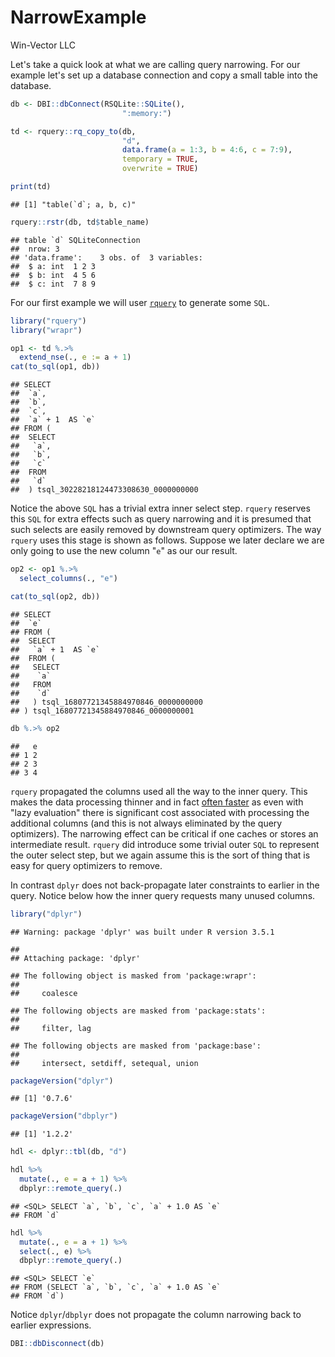 NarrowExample
================
Win-Vector LLC

<!-- NarrowExample.md is generated from NarrowExample.Rmd. Please edit that file -->
Let's take a quick look at what we are calling query narrowing. For our example let's set up a database connection and copy a small table into the database.

``` r
db <- DBI::dbConnect(RSQLite::SQLite(),
                         ":memory:")

td <- rquery::rq_copy_to(db, 
                         "d", 
                         data.frame(a = 1:3, b = 4:6, c = 7:9),
                         temporary = TRUE,
                         overwrite = TRUE)

print(td)
```

    ## [1] "table(`d`; a, b, c)"

``` r
rquery::rstr(db, td$table_name)
```

    ## table `d` SQLiteConnection 
    ##  nrow: 3 
    ## 'data.frame':    3 obs. of  3 variables:
    ##  $ a: int  1 2 3
    ##  $ b: int  4 5 6
    ##  $ c: int  7 8 9

For our first example we will user [`rquery`](https://github.com/WinVector/rquery) to generate some `SQL`.

``` r
library("rquery")
library("wrapr")

op1 <- td %.>% 
  extend_nse(., e := a + 1)
cat(to_sql(op1, db))
```

    ## SELECT
    ##  `a`,
    ##  `b`,
    ##  `c`,
    ##  `a` + 1  AS `e`
    ## FROM (
    ##  SELECT
    ##   `a`,
    ##   `b`,
    ##   `c`
    ##  FROM
    ##   `d`
    ##  ) tsql_30228218124473308630_0000000000

Notice the above `SQL` has a trivial extra inner select step. `rquery` reserves this `SQL` for extra effects such as query narrowing and it is presumed that such selects are easily removed by downstream query optimizers. The way `rquery` uses this stage is shown as follows. Suppose we later declare we are only going to use the new column "`e`" as our our result.

``` r
op2 <- op1 %.>% 
  select_columns(., "e")

cat(to_sql(op2, db))
```

    ## SELECT
    ##  `e`
    ## FROM (
    ##  SELECT
    ##   `a` + 1  AS `e`
    ##  FROM (
    ##   SELECT
    ##    `a`
    ##   FROM
    ##    `d`
    ##   ) tsql_16807721345884970846_0000000000
    ## ) tsql_16807721345884970846_0000000001

``` r
db %.>% op2
```

    ##   e
    ## 1 2
    ## 2 3
    ## 3 4

`rquery` propagated the columns used all the way to the inner query. This makes the data processing thinner and in fact [often faster](https://github.com/WinVector/rquery/blob/master/extras/NarrowEffectSpark.md) as even with "lazy evaluation" there is significant cost associated with processing the additional columns (and this is not always eliminated by the query optimizers). The narrowing effect can be critical if one caches or stores an intermediate result. `rquery` did introduce some trivial outer `SQL` to represent the outer select step, but we again assume this is the sort of thing that is easy for query optimizers to remove.

In contrast `dplyr` does not back-propagate later constraints to earlier in the query. Notice below how the inner query requests many unused columns.

``` r
library("dplyr")
```

    ## Warning: package 'dplyr' was built under R version 3.5.1

    ## 
    ## Attaching package: 'dplyr'

    ## The following object is masked from 'package:wrapr':
    ## 
    ##     coalesce

    ## The following objects are masked from 'package:stats':
    ## 
    ##     filter, lag

    ## The following objects are masked from 'package:base':
    ## 
    ##     intersect, setdiff, setequal, union

``` r
packageVersion("dplyr")
```

    ## [1] '0.7.6'

``` r
packageVersion("dbplyr")
```

    ## [1] '1.2.2'

``` r
hdl <- dplyr::tbl(db, "d")

hdl %>%
  mutate(., e = a + 1) %>%
  dbplyr::remote_query(.)
```

    ## <SQL> SELECT `a`, `b`, `c`, `a` + 1.0 AS `e`
    ## FROM `d`

``` r
hdl %>%
  mutate(., e = a + 1) %>%
  select(., e) %>%
  dbplyr::remote_query(.)
```

    ## <SQL> SELECT `e`
    ## FROM (SELECT `a`, `b`, `c`, `a` + 1.0 AS `e`
    ## FROM `d`)

Notice `dplyr`/`dbplyr` does not propagate the column narrowing back to earlier expressions.

``` r
DBI::dbDisconnect(db)
```
